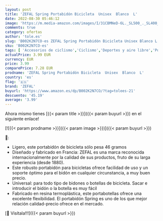 ```yaml
---
layout: post
title: 'ZEFAL Spring Portabidón Bicicleta  Unisex  Blanco  L'
date: 2022-08-30 05:46:12
image: 'https://m.media-amazon.com/images/I/31CBMNeD-6L._SL500_._SL400_.jpg'
comments: true
category: ofertas
author: 'tole.es'
slug: 'B002K2N7CO-es ZEFAL Spring Portabidón Bicicleta Unisex Blanco L'
sku: 'B002K2N7CO-es'
tags: [ 'Accesorios de ciclismo','Ciclismo','Deportes y aire libre','Portabidones para bicicletas','Ropa y equipo para deportes','bicicleta','zefal','🇪🇸', ]
actualPrice: 3.99 EUR
currency: EUR
price: 3.99
comparePrice: 7.28 EUR
prodname: 'ZEFAL Spring Portabidón Bicicleta  Unisex  Blanco  L'
country: 'es'
flag: '🇪🇸'
brand: 'ZEFAL'
buyurl: 'https://www.amazon.es/dp/B002K2N7CO/?tag=tolees-21'
descuento: '45.19'
average: '3.99'
---
```


Ahora mismo tienes [{{< param title >}}]({{< param buyurl >}}) en el siguiente enlace!

[![{{< param prodname >}}]({{< param image >}})]({{< param buyurl >}})

🔎:

- Ligero, este portabidón de bicicleta sólo pesa 46 gramos
- Diseñado y fabricado en Francia: ZEFAL es una marca reconocida internacionalmente por la calidad de sus productos, fruto de su larga experiencia (desde 1880).
- Este robusto portabidón para bicicletas ofrece facilidad de uso y un soporte óptimo para el bidón en cualquier circunstancia, a muy buen precio.
- Universal: para todo tipo de bidones o botellas de bicicleta. Sacar e introducir el bidón o la botella es muy fácil
- Fabricado en resina termoplástica, este portabotellas ofrece una excelente flexibilidad. El portabidón Spring es uno de los que mejor relación calidad-precio ofrece en el mercado.

[🛒 Visítala!!!]({{< param buyurl >}})
